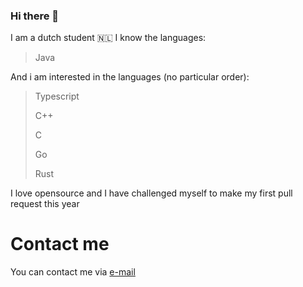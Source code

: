 ### Hi there 👋

I am a dutch student 🇳🇱
I know the languages:
> Java

And i am interested in the languages (no particular order):
> Typescript
> 
> C++
> 
> C
>
> Go
>
> Rust

I love opensource and I have challenged myself to make my first pull request this year

# Contact me
You can contact me via [e-mail](mailto:pizzaboytjuh@gmail.com)
